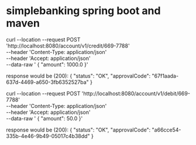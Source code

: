 # simplebanking spring boot and maven 

curl --location --request POST 'http://localhost:8080/account/v1/credit/669-7788' \
--header 'Content-Type: application/json' \
--header 'Accept: application/json' \
--data-raw '    {
        "amount": 1000.0
    }'

response would be (200):
{
    "status": "OK",
    "approvalCode": "67f1aada-637d-4469-a650-3fb6352527ba"
}


curl --location --request POST 'http://localhost:8080/account/v1/debit/669-7788' \
--header 'Content-Type: application/json' \
--header 'Accept: application/json' \
--data-raw '    {
        "amount": 50.0
    }'

response would be (200):
{
    "status": "OK",
    "approvalCode": "a66cce54-335b-4e46-9b49-05017c4b38dd"
}


